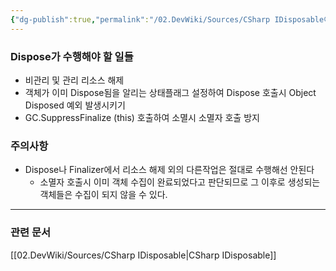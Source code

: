 ```yaml
---
{"dg-publish":true,"permalink":"/02.DevWiki/Sources/CSharp IDisposable이 반드시 구현해야하는 것/","noteIcon":"","created":"2024-12-01T17:25:23.000+09:00","updated":"2025-08-16T22:39:04.704+09:00"}
---
```


### Dispose가 수행해야 할 일들
- 비관리 및 관리 리소스 해제
- 객체가 이미 Dispose됨을 알리는 상태플래그 설정하여 Dispose 호출시 Object Disposed 예외 발생시키기
- GC.SuppressFinalize (this) 호출하여 소멸시 소멸자 호출 방지
### 주의사항
* Dispose나 Finalizer에서 리소스 해제 외의 다른작업은 절대로 수행해선 안된다
	* 소멸자 호출시 이미 객체 수집이 완료되었다고 판단되므로 그 이후로 생성되는 객체들은 수집이 되지 않을 수 있다.

---
### 관련 문서
[[02.DevWiki/Sources/CSharp IDisposable\|CSharp IDisposable]]